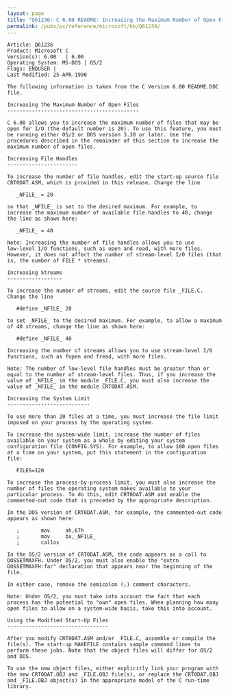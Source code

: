 ```yaml
---
layout: page
title: "Q61236: C 6.00 README: Increasing the Maximum Number of Open Files"
permalink: /pubs/pc/reference/microsoft/kb/Q61236/
---
```


	Article: Q61236
	Product: Microsoft C
	Version(s): 6.00   | 6.00
	Operating System: MS-DOS | OS/2
	Flags: ENDUSER |
	Last Modified: 25-APR-1990
	
	The following information is taken from the C Version 6.00 README.DOC
	file.
	
	Increasing the Maximum Number of Open Files
	-------------------------------------------
	
	C 6.00 allows you to increase the maximum number of files that may be
	open for I/O (the default number is 20). To use this feature, you must
	be running either OS/2 or DOS version 3.30 or later. Use the
	procedures described in the remainder of this section to increase the
	maximum number of open files.
	
	Increasing File Handles
	-----------------------
	
	To increase the number of file handles, edit the start-up source file
	CRT0DAT.ASM, which is provided in this release. Change the line
	
	   _NFILE_ = 20
	
	so that _NFILE_ is set to the desired maximum. For example, to
	increase the maximum number of available file handles to 40, change
	the line as shown here:
	
	   _NFILE_ = 40
	
	Note: Increasing the number of file handles allows you to use
	low-level I/O functions, such as open and read, with more files.
	However, it does not affect the number of stream-level I/O files (that
	is, the number of FILE * streams).
	
	Increasing Streams
	------------------
	
	To increase the number of streams, edit the source file _FILE.C.
	Change the line
	
	   #define _NFILE_ 20
	
	to set _NFILE_ to the desired maximum. For example, to allow a maximum
	of 40 streams, change the line as shown here:
	
	   #define _NFILE_ 40
	
	Increasing the number of streams allows you to use stream-level I/O
	functions, such as fopen and fread, with more files.
	
	Note: The number of low-level file handles must be greater than or
	equal to the number of stream-level files. Thus, if you increase the
	value of _NFILE_ in the module _FILE.C, you must also increase the
	value of _NFILE_ in the module CRT0DAT.ASM.
	
	Increasing the System Limit
	---------------------------
	
	To use more than 20 files at a time, you must increase the file limit
	imposed on your process by the operating system.
	
	To increase the system-wide limit, increase the number of files
	available on your system as a whole by editing your system
	configuration file (CONFIG.SYS). For example, to allow 100 open files
	at a time on your system, put this statement in the configuration
	file:
	
	   FILES=120
	
	To increase the process-by-process limit, you must also increase the
	number of files the operating system makes available to your
	particular process. To do this, edit CRT0DAT.ASM and enable the
	commented-out code that is preceded by the appropriate description.
	
	In the DOS version of CRT0DAT.ASM, for example, the commented-out code
	appears as shown here:
	
	   ;       mov     ah,67h
	   ;       mov     bx,_NFILE_
	   ;       callos
	
	In the OS/2 version of CRT0DAT.ASM, the code appears as a call to
	DOSSETMAXFH. Under OS/2, you must also enable the "extrn
	DOSSETMAXFH:far" declaration that appears near the beginning of the
	file.
	
	In either case, remove the semicolon (;) comment characters.
	
	Note: Under OS/2, you must take into account the fact that each
	process has the potential to "own" open files. When planning how many
	open files to allow on a system-wide basis, take this into account.
	
	Using the Modified Start-Up Files
	---------------------------------
	
	After you modify CRT0DAT.ASM and/or _FILE.C, assemble or compile the
	file(s). The start-up MAKEFILE contains sample command lines to
	perform these jobs. Note that the object files will differ for OS/2
	and DOS.
	
	To use the new object files, either explicitly link your program with
	the new CRT0DAT.OBJ and _FILE.OBJ file(s), or replace the CRT0DAT.OBJ
	and _FILE.OBJ object(s) in the appropriate model of the C run-time
	library.
